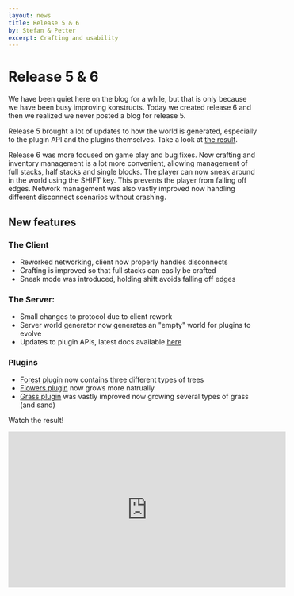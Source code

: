 ```yaml
---
layout: news
title: Release 5 & 6
by: Stefan & Petter
excerpt: Crafting and usability
---
```

# Release 5 & 6

We have been quiet here on the blog for a while, but that is only because we have been busy improving konstructs. Today we created release 6 and then we realized we never posted a blog for release 5.

Release 5 brought a lot of updates to how the world is generated, especially to the plugin API and the plugins themselves. Take a look at [the result](https://www.youtube.com/watch?v=8HmZ1Rk0Kak).

Release 6 was more focused on game play and bug fixes. Now crafting and inventory management is a lot more convenient, allowing management of full stacks, half stacks and single blocks. The player can now sneak around in the world using the SHIFT key. This prevents the player from falling off edges. Network management was also vastly improved now handling different disconnect scenarios without crashing.

## New features

### The Client

- Reworked networking, client now properly handles disconnects
- Crafting is improved so that full stacks can easily be crafted
- Sneak mode was introduced, holding shift avoids falling off edges

### The Server:

- Small changes to protocol due to client rework
- Server world generator now generates an "empty" world for plugins to evolve
- Updates to plugin APIs, latest docs available [here](http://doc.konstructs.org/server-api/index.html)

### Plugins

- [Forest plugin](https://github.com/konstructs/server-plugin-forest) now contains three different types of trees
- [Flowers plugin](https://github.com/konstructs/server-plugin-flowers) now grows more natrually
- [Grass plugin](https://github.com/konstructs/server-plugin-grass) was vastly improved now growing several types of grass (and sand)


Watch the result!
<iframe width="560" height="315" src="https://www.youtube.com/embed/8HmZ1Rk0Kak" frameborder="0" allowfullscreen></iframe>
